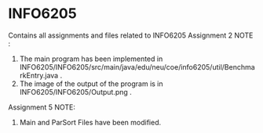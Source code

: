 # INFO6205
Contains all assignments and files related to INFO6205
Assignment 2 NOTE : 
  1. The main program has been implemented in INFO6205/INFO6205/src/main/java/edu/neu/coe/info6205/util/BenchmarkEntry.java .
  2. The image of the output of the program is in INFO6205/INFO6205/Output.png .


Assignment 5 NOTE:
1. Main and ParSort Files have been modified.
